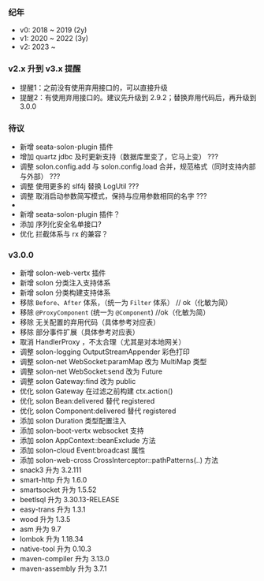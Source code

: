 ### 纪年

* v0: 2018 ~ 2019 (2y)
* v1: 2020 ~ 2022 (3y)
* v2: 2023 ~

### v2.x 升到 v3.x 提醒

* 提醒1：之前没有使用弃用接口的，可以直接升级 <br>
* 提醒2：有使用弃用接口的。建议先升级到 2.9.2；替换弃用代码后，再升级到 3.0.0


### 待议
* 新增 seata-solon-plugin 插件
* 增加 quartz jdbc 及时更新支持（数据库里变了，它马上变） ???
* 调整 solon.config.add 与 solon.config.load 合并，规范格式（同时支持内部与外部） ???
* 调整 使用更多的 slf4j 替换 LogUtil ???
* 调整 取消启动参数简写模式，保持与应用参数相同的名字 ???
* 
* 新增 seata-solon-plugin 插件？
* 添加 序列化安全名单接口?
* 优化 拦截体系与 rx 的兼容？

### v3.0.0

* 新增 solon-web-vertx 插件
* 新增 solon 分类注入支持体系
* 新增 solon 分类构建支持体系
* 移除 `Before`、`After` 体系，（统一为 `Filter` 体系） // ok（化敏为简）
* 移除 `@ProxyComponent` (统一为 `@Component`) //ok（化敏为简）
* 移除 无关配置的弃用代码（具体参考对应表）
* 移除 部分事件扩展（具体参考对应表）
* 取消 HandlerProxy ，不太合理（尤其是对本地网关）
* 调整 solon-logging OutputStreamAppender 彩色打印
* 调整 solon-net WebSocket:paramMap 改为 MultiMap 类型
* 调整 solon-net WebSocket:send 改为 Future<Void>
* 调整 solon Gateway:find 改为 public
* 优化 solon Gateway 在过滤之前构建 ctx.action()
* 优化 solon Bean:delivered 替代 registered
* 优化 solon Component:delivered 替代 registered
* 添加 solon Duration 类型配置注入
* 添加 solon-boot-vertx websocket 支持
* 添加 solon AppContext::beanExclude 方法
* 添加 solon-cloud Event:broadcast 属性
* 添加 solon-web-cross CrossInterceptor::pathPatterns(..) 方法
* snack3 升为 3.2.111
* smart-http 升为 1.6.0
* smartsocket 升为 1.5.52
* beetlsql 升为 3.30.13-RELEASE
* easy-trans 升为 1.3.1
* wood 升为 1.3.5
* asm 升为 9.7
* lombok 升为 1.18.34
* native-tool 升为 0.10.3
* maven-compiler 升为 3.13.0
* maven-assembly 升为 3.7.1